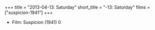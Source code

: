 +++
title = "2013-04-13: Saturday"
short_title = "-13: Saturday"
films = ["suspicion-1941"]
+++


* Film: Suspicion (1941) 0
